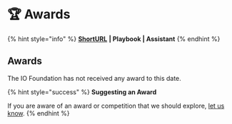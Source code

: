 # 🏆 Awards

{% hint style="info" %}
[**ShortURL**](https://tiof.click/TIOFAwards) **| Playbook | Assistant**
{% endhint %}

## Awards

The IO Foundation has not received any award to this date.

{% hint style="success" %}
**Suggesting an Award**

If you are aware of an award or competition that we should explore, [let us know](https://tiof.click/TIOFAwardsSuggest).
{% endhint %}
